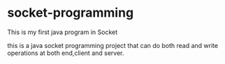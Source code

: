 # socket-programming
This is my first java program in Socket

this is a java socket programming project that can do both read and write operations at both end,client and server.

